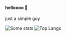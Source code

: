 #### helloooo 👋

just a simple guy

![Some stats](https://github-readme-stats.vercel.app/api?username=avvo-na&show_icons=true&theme=onedark)
![Top Langs](https://github-readme-stats.vercel.app/api/top-langs/?username=avvo-na&layout=compact&theme=onedark)
